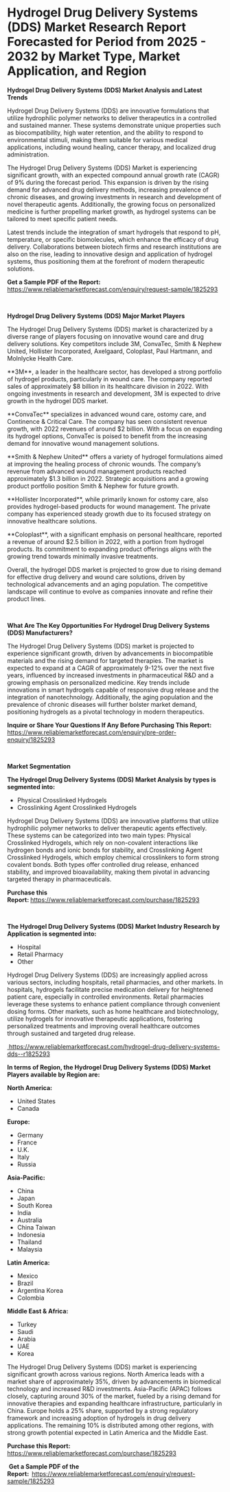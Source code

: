 <p><h1>Hydrogel Drug Delivery Systems (DDS) Market Research Report Forecasted for Period from 2025 -  2032 by Market Type, Market Application, and Region</h1></p><p><strong>Hydrogel Drug Delivery Systems (DDS) Market Analysis and Latest Trends</strong></p>
<p><p>Hydrogel Drug Delivery Systems (DDS) are innovative formulations that utilize hydrophilic polymer networks to deliver therapeutics in a controlled and sustained manner. These systems demonstrate unique properties such as biocompatibility, high water retention, and the ability to respond to environmental stimuli, making them suitable for various medical applications, including wound healing, cancer therapy, and localized drug administration.</p><p>The Hydrogel Drug Delivery Systems (DDS) Market is experiencing significant growth, with an expected compound annual growth rate (CAGR) of 9% during the forecast period. This expansion is driven by the rising demand for advanced drug delivery methods, increasing prevalence of chronic diseases, and growing investments in research and development of novel therapeutic agents. Additionally, the growing focus on personalized medicine is further propelling market growth, as hydrogel systems can be tailored to meet specific patient needs.</p><p>Latest trends include the integration of smart hydrogels that respond to pH, temperature, or specific biomolecules, which enhance the efficacy of drug delivery. Collaborations between biotech firms and research institutions are also on the rise, leading to innovative design and application of hydrogel systems, thus positioning them at the forefront of modern therapeutic solutions.</p></p>
<p><strong>Get a Sample PDF of the Report:&nbsp;</strong> <a href="https://www.reliablemarketforecast.com/enquiry/request-sample/1825293?utm_campaign=2293&utm_medium=2&utm_source=Github&utm_content=ia&utm_term=19042025&utm_id=hydrogel-drug-delivery-systems-dds">https://www.reliablemarketforecast.com/enquiry/request-sample/1825293</a></p>
<p>&nbsp;</p>
<p><strong>Hydrogel Drug Delivery Systems (DDS) Major Market Players</strong></p>
<p><p>The Hydrogel Drug Delivery Systems (DDS) market is characterized by a diverse range of players focusing on innovative wound care and drug delivery solutions. Key competitors include 3M, ConvaTec, Smith & Nephew United, Hollister Incorporated, Axelgaard, Coloplast, Paul Hartmann, and Molnlycke Health Care.</p><p>**3M**, a leader in the healthcare sector, has developed a strong portfolio of hydrogel products, particularly in wound care. The company reported sales of approximately $8 billion in its healthcare division in 2022. With ongoing investments in research and development, 3M is expected to drive growth in the hydrogel DDS market.</p><p>**ConvaTec** specializes in advanced wound care, ostomy care, and Continence & Critical Care. The company has seen consistent revenue growth, with 2022 revenues of around $2 billion. With a focus on expanding its hydrogel options, ConvaTec is poised to benefit from the increasing demand for innovative wound management solutions.</p><p>**Smith & Nephew United** offers a variety of hydrogel formulations aimed at improving the healing process of chronic wounds. The company’s revenue from advanced wound management products reached approximately $1.3 billion in 2022. Strategic acquisitions and a growing product portfolio position Smith & Nephew for future growth.</p><p>**Hollister Incorporated**, while primarily known for ostomy care, also provides hydrogel-based products for wound management. The private company has experienced steady growth due to its focused strategy on innovative healthcare solutions.</p><p>**Coloplast**, with a significant emphasis on personal healthcare, reported a revenue of around $2.5 billion in 2022, with a portion from hydrogel products. Its commitment to expanding product offerings aligns with the growing trend towards minimally invasive treatments.</p><p>Overall, the hydrogel DDS market is projected to grow due to rising demand for effective drug delivery and wound care solutions, driven by technological advancements and an aging population. The competitive landscape will continue to evolve as companies innovate and refine their product lines.</p></p>
<p>&nbsp;</p>
<p><strong>What Are The Key Opportunities For Hydrogel Drug Delivery Systems (DDS) Manufacturers?</strong></p>
<p><p>The Hydrogel Drug Delivery Systems (DDS) market is projected to experience significant growth, driven by advancements in biocompatible materials and the rising demand for targeted therapies. The market is expected to expand at a CAGR of approximately 9-12% over the next five years, influenced by increased investments in pharmaceutical R&D and a growing emphasis on personalized medicine. Key trends include innovations in smart hydrogels capable of responsive drug release and the integration of nanotechnology. Additionally, the aging population and the prevalence of chronic diseases will further bolster market demand, positioning hydrogels as a pivotal technology in modern therapeutics.</p></p>
<p><strong>Inquire or Share Your Questions If Any Before Purchasing This Report:</strong> <a href="https://www.reliablemarketforecast.com/enquiry/pre-order-enquiry/1825293?utm_campaign=2293&utm_medium=2&utm_source=Github&utm_content=ia&utm_term=19042025&utm_id=hydrogel-drug-delivery-systems-dds">https://www.reliablemarketforecast.com/enquiry/pre-order-enquiry/1825293</a></p>
<p>&nbsp;</p>
<p><strong>Market Segmentation</strong></p>
<p><strong>The Hydrogel Drug Delivery Systems (DDS) Market Analysis by types is segmented into:</strong></p>
<p><ul><li>Physical Crosslinked Hydrogels</li><li>Crosslinking Agent Crosslinked Hydrogels</li></ul></p>
<p><p>Hydrogel Drug Delivery Systems (DDS) are innovative platforms that utilize hydrophilic polymer networks to deliver therapeutic agents effectively. These systems can be categorized into two main types: Physical Crosslinked Hydrogels, which rely on non-covalent interactions like hydrogen bonds and ionic bonds for stability, and Crosslinking Agent Crosslinked Hydrogels, which employ chemical crosslinkers to form strong covalent bonds. Both types offer controlled drug release, enhanced stability, and improved bioavailability, making them pivotal in advancing targeted therapy in pharmaceuticals.</p></p>
<p><strong>Purchase this Report:&nbsp;</strong><a href="https://www.reliablemarketforecast.com/purchase/1825293?utm_campaign=2293&utm_medium=2&utm_source=Github&utm_content=ia&utm_term=19042025&utm_id=hydrogel-drug-delivery-systems-dds">https://www.reliablemarketforecast.com/purchase/1825293</a></p>
<p>&nbsp;</p>
<p><strong>The Hydrogel Drug Delivery Systems (DDS) Market Industry Research by Application is segmented into:</strong></p>
<p><ul><li>Hospital</li><li>Retail Pharmacy</li><li>Other</li></ul></p>
<p><p>Hydrogel Drug Delivery Systems (DDS) are increasingly applied across various sectors, including hospitals, retail pharmacies, and other markets. In hospitals, hydrogels facilitate precise medication delivery for heightened patient care, especially in controlled environments. Retail pharmacies leverage these systems to enhance patient compliance through convenient dosing forms. Other markets, such as home healthcare and biotechnology, utilize hydrogels for innovative therapeutic applications, fostering personalized treatments and improving overall healthcare outcomes through sustained and targeted drug release.</p></p>
<p><a href="https://www.reliablemarketforecast.com/hydrogel-drug-delivery-systems-dds--r1825293?utm_campaign=2293&utm_medium=2&utm_source=Github&utm_content=ia&utm_term=19042025&utm_id=hydrogel-drug-delivery-systems-dds">&nbsp;https://www.reliablemarketforecast.com/hydrogel-drug-delivery-systems-dds--r1825293</a></p>
<p><strong>In terms of Region, the Hydrogel Drug Delivery Systems (DDS) Market Players available by Region are:</strong></p>
<p>
    <p> <strong> North America: </strong>
        <ul>
            <li>United States</li>
            <li>Canada</li>
        </ul>
        </p> 
    <p> <strong> Europe: </strong>
        <ul>
            <li>Germany</li>
            <li>France</li>
            <li>U.K.</li>
            <li>Italy</li>
            <li>Russia</li>
        </ul>
        </p> 
    <p> <strong> Asia-Pacific: </strong>
        <ul>
            <li>China</li>
            <li>Japan</li>
            <li>South Korea</li>
            <li>India</li>
            <li>Australia</li>
            <li>China Taiwan</li>
            <li>Indonesia</li>
            <li>Thailand</li>
            <li>Malaysia</li>
        </ul>
        </p> 
    <p> <strong> Latin America: </strong>
        <ul>
            <li>Mexico</li>
            <li>Brazil</li>
            <li>Argentina Korea</li>
            <li>Colombia</li>
        </ul>
        </p> 
    <p> <strong> Middle East & Africa: </strong>
        <ul>
            <li>Turkey</li>
            <li>Saudi</li>
            <li>Arabia</li>
            <li>UAE</li>
            <li>Korea</li>
        </ul>
    </p>
    </p>
<p><p>The Hydrogel Drug Delivery Systems (DDS) market is experiencing significant growth across various regions. North America leads with a market share of approximately 35%, driven by advancements in biomedical technology and increased R&D investments. Asia-Pacific (APAC) follows closely, capturing around 30% of the market, fueled by a rising demand for innovative therapies and expanding healthcare infrastructure, particularly in China. Europe holds a 25% share, supported by a strong regulatory framework and increasing adoption of hydrogels in drug delivery applications. The remaining 10% is distributed among other regions, with strong growth potential expected in Latin America and the Middle East.</p></p>
<p><strong>Purchase this Report: </strong><a href="https://www.reliablemarketforecast.com/purchase/1825293?utm_campaign=2293&utm_medium=2&utm_source=Github&utm_content=ia&utm_term=19042025&utm_id=hydrogel-drug-delivery-systems-dds">https://www.reliablemarketforecast.com/purchase/1825293</a></p>
<p>&nbsp;<strong>Get a Sample PDF of the Report:&nbsp;&nbsp;</strong><a href="https://www.reliablemarketforecast.com/enquiry/request-sample/1825293?utm_campaign=2293&utm_medium=2&utm_source=Github&utm_content=ia&utm_term=19042025&utm_id=hydrogel-drug-delivery-systems-dds">https://www.reliablemarketforecast.com/enquiry/request-sample/1825293</a></p>
<p><strong></strong></p>
<p><p></p><p></p><p></p></p>